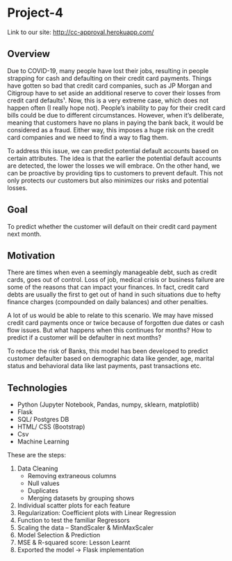 # Project-4
Link to our site: http://cc-approval.herokuapp.com/


## Overview
Due to COVID-19, many people have lost their jobs, resulting in people strapping for cash and defaulting on their credit card payments. Things have gotten so bad that credit card companies, such as JP Morgan and Citigroup have to set aside an additional reserve to cover their losses from credit card defaults¹. Now, this is a very extreme case, which does not happen often (I really hope not). People’s inability to pay for their credit card bills could be due to different circumstances. However, when it’s deliberate, meaning that customers have no plans in paying the bank back, it would be considered as a fraud. Either way, this imposes a huge risk on the credit card companies and we need to find a way to flag them.


To address this issue, we can predict potential default accounts based on certain attributes. The idea is that the earlier the potential default accounts are detected, the lower the losses we will embrace. On the other hand, we can be proactive by providing tips to customers to prevent default. This not only protects our customers but also minimizes our risks and potential losses.


## Goal
To predict whether the customer will default on their credit card payment next month.


## Motivation
There are times when even a seemingly manageable debt, such as credit cards, goes out of control. Loss of job, medical crisis or business failure are some of the reasons that can impact your finances. In fact, credit card debts are usually the first to get out of hand in such situations due to hefty finance charges (compounded on daily balances) and other penalties.

A lot of us would be able to relate to this scenario. We may have missed credit card payments once or twice because of forgotten due dates or cash flow issues. But what happens when this continues for months? How to predict if a customer will be defaulter in next months?

To reduce the risk of Banks, this model has been developed to predict customer defaulter based on demographic data like gender, age, marital status and behavioral data like last payments, past transactions etc.




## **Technologies**

- Python (Jupyter Notebook, Pandas, numpy, sklearn, matplotlib)
- Flask 
- SQL/ Postgres DB
- HTML/ CSS (Bootstrap)
- Csv
- Machine Learning



These are the steps: 
1. Data Cleaning
    - Removing extraneous columns
    - Null values
    - Duplicates
    - Merging datasets by grouping shows
2. Individual scatter plots for each feature
3. Regularization: Coefficient plots with Linear Regression
4. Function to test the familiar Regressors
5. Scaling the data – StandScaler & MinMaxScaler
6. Model Selection & Prediction
7. MSE & R-squared score: Lesson Learnt 
8. Exported the model -> Flask implementation
